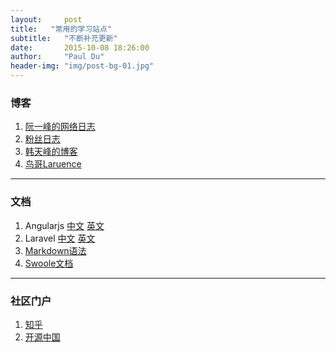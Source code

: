 ```yaml
---
layout:     post
title:   "常用的学习站点"
subtitle:   "不断补充更新"
date:       2015-10-08 18:26:00
author:     "Paul Du"
header-img: "img/post-bg-01.jpg"
---
```


### 博客

1. [阮一峰的网络日志](http://ruanyifeng.com/blog/)
1. [粉丝日志](http://blog.fens.me/)
1. [韩天峰的博客](http://rango.swoole.com/)
1. [鸟哥Laruence](http://www.laruence.com/)

---

### 文档

1. Angularjs [中文](http://docs.ngnice.com/guide) [英文](http://angularjs.org)
1. Laravel [中文](http://golaravel.com/) [英文](http://laravel.com)
1. [Markdown语法](http://wowubuntu.com/markdown/)
1. [Swoole文档](http://wiki.swoole.com/)

---

### 社区门户

1. [知乎](http://www.zhihu.com/)
1. [开源中国](http://www.oschina.net/)

